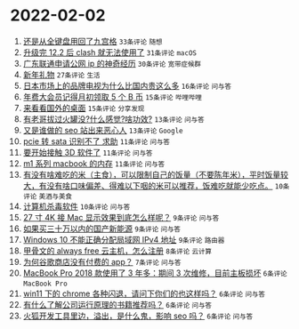 # 2022-02-02

1. [还是从全键盘用回了九宫格](https://www.v2ex.com/t/831638) `33条评论` `随想`
1. [升级完 12.2 后 clash 就无法使用了](https://www.v2ex.com/t/831648) `31条评论` `macOS`
1. [广东联通申请公网 ip 的神奇经历](https://www.v2ex.com/t/831649) `30条评论` `宽带症候群`
1. [新年礼物](https://www.v2ex.com/t/831639) `27条评论` `生活`
1. [日本市场上的品牌电视为什么比国内贵这么多](https://www.v2ex.com/t/831670) `16条评论` `问与答`
1. [年费大会员记得月初领取 5 个 B 币](https://www.v2ex.com/t/831644) `15条评论` `哔哩哔哩`
1. [来看看国外的桌面](https://www.v2ex.com/t/831641) `15条评论` `分享发现`
1. [有老哥拔过火罐没?什么感觉?啥功效?](https://www.v2ex.com/t/831687) `13条评论` `问与答`
1. [又是谁做的 seo 站出来恶心人](https://www.v2ex.com/t/831664) `13条评论` `Google`
1. [pcie 转 sata 识别不了 求助](https://www.v2ex.com/t/831674) `11条评论` `问与答`
1. [要开始接触 3D 软件了](https://www.v2ex.com/t/831647) `11条评论` `问与答`
1. [m1 系列 macbook 的内存](https://www.v2ex.com/t/831645) `11条评论` `问与答`
1. [有没有啥难吃的米（主食），可以限制自己的饭量（不要陈年米），平时饭量较大，有没有啥口味偏差、得难以下咽的米可以推荐，饭难吃就能少吃点。](https://www.v2ex.com/t/831695) `10条评论` `美酒与美食`
1. [计算机杀毒软件](https://www.v2ex.com/t/831672) `10条评论` `问与答`
1. [27 寸 4K 接 Mac 显示效果到底怎么样呢？](https://www.v2ex.com/t/831684) `9条评论` `问与答`
1. [如果买三十万以内的国产新能源](https://www.v2ex.com/t/831677) `9条评论` `问与答`
1. [Windows 10 不能正确分配局域网 IPv4 地址](https://www.v2ex.com/t/831666) `9条评论` `路由器`
1. [甲骨文的 always free 云主机，怎么注册](https://www.v2ex.com/t/831642) `8条评论` `云计算`
1. [为何谷歌商店没有付费的 app？](https://www.v2ex.com/t/831692) `7条评论` `问与答`
1. [MacBook Pro 2018 款使用了 3 年多：期间 3 次维修，目前主板损坏](https://www.v2ex.com/t/831679) `6条评论` `MacBook Pro`
1. [win11 下的 chrome 各种闪退，请问下你们的也这样吗？](https://www.v2ex.com/t/831656) `6条评论` `问与答`
1. [有什么了解公司运行原理的书籍推荐吗？](https://www.v2ex.com/t/831654) `6条评论` `问与答`
1. [火狐开发工具里边，溢出，是什么鬼，影响 seo 吗？](https://www.v2ex.com/t/831637) `6条评论` `问与答`
